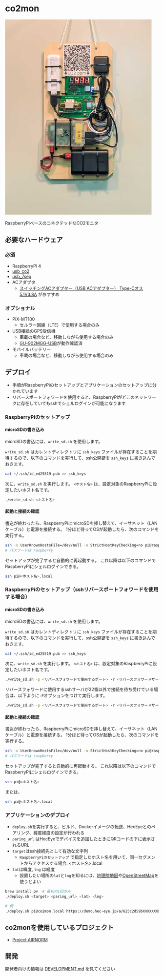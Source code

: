 # co2mon

![airnorm_mobile](airnorm_mobile.jpg)

RaspberryPiベースのコネクテッドなCO2モニタ

## 必要なハードウェア

### 必須

- RaspberryPi 4
- [usb_co2](https://github.com/realglobe-Inc/usb_co2)
- [usb_7seg](https://github.com/realglobe-Inc/usb_7seg)
- ACアダプタ
  - [スイッチングACアダプター（USB ACアダプター） Type-Cオス 5.1V3.8A](https://akizukidenshi.com/catalog/g/gM-14935/) がおすすめ

### オプショナル

- PIX-MT100
  - セルラー回線（LTE）で使用する場合のみ
- USB接続のGPS受信機
  - 車載の場合など、移動しながら使用する場合のみ
  - [GU-902MGG-USB](https://akizukidenshi.com/catalog/g/gM-14541/)が動作確認済
- モバイルバッテリー
  - 車載の場合など、移動しながら使用する場合のみ

## デプロイ

- 手順がRaspberryPiのセットアップとアプリケーションのセットアップに分かれています
- リバースポートフォワードを使用すると、RaspberryPiがどこのネットワークに存在していてもsshでシェルログインが可能になります

### RaspberryPiのセットアップ

#### microSDの書き込み

microSDの書込には、`write_sd.sh` を使用します。

`write_sd.sh` はカレントディレクトリに `ssh_keys` ファイルが存在することを期待するので、以下のコマンドを実行して、ssh公開鍵を `ssh_keys` に書き込んでおきます。

```sh
cat ~/.ssh/id_ed25519.pub >> ssh_keys
```

次に、`write_sd.sh` を実行します。
`<ホスト名>` は、設定対象のRaspberryPiに設定したいホスト名です。

```sh
./write_sd.sh <ホスト名>
```

#### 起動と接続の確認

書込が終わったら、RaspberryPiにmicroSDを挿し替えて、イーサネット（LANケーブル）と電源を接続する。
1分ほど待ってOSが起動したら、次のコマンドを実行する。

```sh
ssh -o UserKnownHostsFile=/dev/null -o StrictHostKeyChecking=no pi@raspberrypi.local /boot/setup/setup_raspberrypi.sh
# パスワードは raspberry
```

セットアップが完了すると自動的に再起動する。
これ以降は以下のコマンドでRaspberryPiにシェルログインできる。

```sh
ssh pi@<ホスト名>.local
```

### RaspberryPiのセットアップ（sshリバースポートフォワードを使用する場合）

#### microSDの書き込み

microSDの書込には、`write_sd.sh` を使用します。

`write_sd.sh` はカレントディレクトリに `ssh_keys` ファイルが存在することを期待するので、以下のコマンドを実行して、ssh公開鍵を `ssh_keys` に書き込んでおきます。

```sh
cat ~/.ssh/id_ed25519.pub >> ssh_keys
```

次に、`write_sd.sh` を実行します。
`<ホスト名>` は、設定対象のRaspberryPiに設定したいホスト名です。

```sh
./write_sd.sh -p <リバースフォワードで使用するポート> -r <リバースフォワードサーバのIPアドレス> -u <リバースフォワードサーバに接続するユーザ> -k <リバースフォワードサーバのホスト鍵> <ホスト名>
```

リバースフォワードに使用するsshサーバが22番以外で接続を待ち受けている場合は、以下ように`-P`オプションをつけて実行します。

```sh
./write_sd.sh -p <リバースフォワードで使用するポート> -r <リバースフォワードサーバのIPアドレス> -P <リバースフォワードサーバのsshポート> -u <リバースフォワードサーバに接続するユーザ> -k <リバースフォワードサーバのホスト鍵> <ホスト名>
```

#### 起動と接続の確認

書込が終わったら、RaspberryPiにmicroSDを挿し替えて、イーサネット（LANケーブル）と電源を接続する。
1分ほど待ってOSが起動したら、次のコマンドを実行する。

```sh
ssh -o UserKnownHostsFile=/dev/null -o StrictHostKeyChecking=no pi@raspberrypi.local /boot/setup/setup_raspberrypi.sh
# パスワードは raspberry
```

セットアップが完了すると自動的に再起動する。
これ以降は以下のコマンドでRaspberryPiにシェルログインできる。

```sh
ssh pi@<ホスト名>
```

または、

```sh
ssh pi@<ホスト名>.local
```

### アプリケーションのデプロイ

- `deploy.sh`を実行すると、ビルド、Dockerイメージの転送、HecEyeとのペアリング、緯度経度の設定が行われる
- `paring_url` はHecEyeでデバイスを追加したときにQRコードの下に表示されるURL
- `target`はssh接続先として有効な文字列
  - `RaspberryPiのセットアップ` で指定したホスト名を用いて、同一セグメントからアクセスする場合: <ホスト名>.local
- `lat`は緯度, `lng` は経度
  - 設置したい場所の`lat`と`lng`を知るには、[地理院地図](https://maps.gsi.go.jp/)や[OpenStreetMap](https://www.openstreetmap.org/)を使うとよい

```sh
brew install pv  # 最初の1回のみ
./deploy.sh <target> <paring_url> <lat> <lng>
```

```sh
# 例
./deploy.sh pi@co2mon.local https://demo.hec-eye.jp/a/625c2d59bXXXXXXXX 35.70161 139.75318
```

## co2monを使用しているプロジェクト

- [Project AIRNORM](https://scrapbox.io/realglobe/Project_AIRNORM)


## 開発

開発者向けの情報は [DEVELOPMENT.md](DEVELOPMENT.md) を見てください
